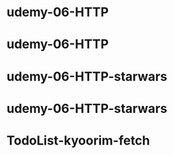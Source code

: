 # udemy-06-HTTP
# udemy-06-HTTP
# udemy-06-HTTP-starwars
# udemy-06-HTTP-starwars
# TodoList-kyoorim-fetch
